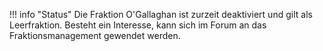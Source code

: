!!! info "Status" Die Fraktion O'Gallaghan ist zurzeit deaktiviert und gilt als Leerfraktion. Besteht ein Interesse, kann sich im Forum an das Fraktionsmanagement gewendet werden.
